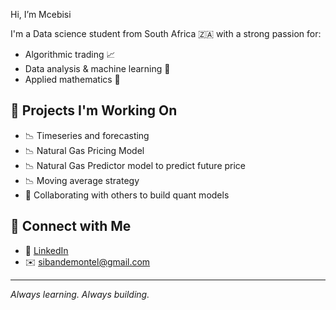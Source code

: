  Hi, I’m Mcebisi

I'm a Data science student from South Africa 🇿🇦 with a strong passion for:
- Algorithmic trading 📈
- Data analysis & machine learning 🤖
- Applied mathematics 🧠

## 🔧 Projects I'm Working On
- 📉 Timeseries and forecasting 
- 📉 Natural Gas Pricing Model
- 📉 Natural Gas Predictor model to predict future price
- 📉 Moving average strategy
- 🤝 Collaborating with others to build quant models

## 🔗 Connect with Me
- 💼 [LinkedIn](www.linkedin.com/in/montel-sibande-0aa1221b2)
- ✉️ sibandemontel@gmail.com

---

_Always learning. Always building._

